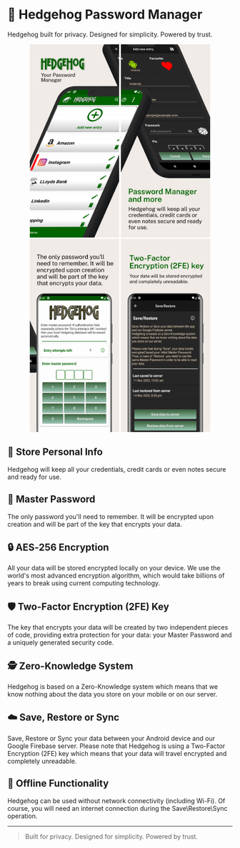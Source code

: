 # 🦔 Hedgehog Password Manager

Hedgehog built for privacy. Designed for simplicity. Powered by trust.

<p align="center">
  <img src="assets/1.png" width="200"/>
  <img src="assets/2.png" width="200"/>
  <img src="assets/3.png" width="200"/>
  <img src="assets/4.png" width="200"/>
</p>

## 🔐 Store Personal Info  
Hedgehog will keep all your credentials, credit cards or even notes secure and ready for use.

## 🔑 Master Password
The only password you'll need to remember. It will be encrypted upon creation and will be part of the key that encrypts your data.

## 🔒 AES‑256 Encryption
All your data will be stored encrypted locally on your device. We use the world's most advanced encryption algorithm, which would take billions of years to break using current computing technology.

## 🛡️ Two-Factor Encryption (2FE) Key
The key that encrypts your data will be created by two independent pieces of code, providing extra protection for your data: your Master Password and a uniquely generated security code.

## 🕵️ Zero-Knowledge System
Hedgehog is based on a Zero-Knowledge system which means that we know nothing about the data you store on your mobile or on our server.

## ☁️ Save, Restore or Sync
Save, Restore or Sync your data between your Android device and our Google Firebase server. Please note that Hedgehog is using a Two-Factor Encryption (2FE) key which means that your data will travel encrypted and completely unreadable.

## 📴 Offline Functionality 
Hedgehog can be used without network connectivity (including Wi-Fi). Of course, you will need an internet connection during the Save\Restore\Sync operation.

---
> Built for privacy. Designed for simplicity. Powered by trust.
